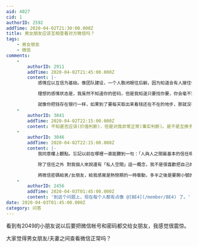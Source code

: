 ```yaml
---
aid: 4027
cid: 1
authorID: 2592
addTime: 2020-04-02T21:30:00.000Z
title: 男女朋友应该互相查看对方微信吗？
tags:
    - 男女朋友
    - 微信
comments:
    -
        authorID: 2911
        addTime: 2020-04-02T21:45:00.000Z
        content: |-
            感情应以互信为基础。像团队建设，一个人敢闭眼往后躺，因为知道会有人接住他。

            理想的感情状态是，我虽然不知道你的密码，但是我知道只要找你要，你会毫不犹豫地给。所以我根本用不着要。

            就像你把钱存在银行一样，如果到了要每天取出来看钱还在不在的地步，那就没有必要存了。
    -
        authorID: 3841
        addTime: 2020-04-02T22:15:00.000Z
        content: 不知是否应该(价值判断)，但是对我非常正常(事实判断)。是不是互换手机刷朋友圈。
    -
        authorID: 3046
        addTime: 2020-04-02T22:15:00.000Z
        content: |-
            我同意樓上觀點。忘記以前在哪裡一直能聽到一句：「人與人之間最基本的信任呢！」

            除了信任之外 對我個人來說還有「私人空間」這一概念，我不是很喜歡把自己的一切都展示給另一半。

            將微信密碼給男/女朋友，給我感覺是熱戀期的一時衝動，多半之後是要開小號的了吧哈哈哈
    -
        authorID: 2456
        addTime: 2020-04-03T01:45:00.000Z
        content: '到这个问题上，现在每个人都有点像 @[BE4](/member/BE4) 了。'
date: 2020-04-03T01:45:00.000Z
category: 问答
---
```


看到有2049的小朋友说以后要把微信帐号和密码都交给女朋友，我感觉很震惊。

大家觉得男女朋友/夫妻之间查看微信正常吗？
